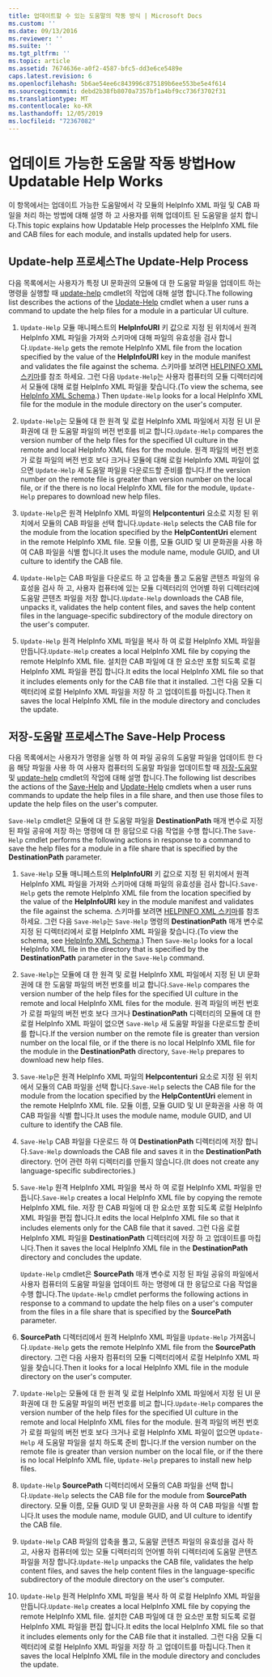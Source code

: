```yaml
---
title: 업데이트할 수 있는 도움말의 작동 방식 | Microsoft Docs
ms.custom: ''
ms.date: 09/13/2016
ms.reviewer: ''
ms.suite: ''
ms.tgt_pltfrm: ''
ms.topic: article
ms.assetid: 7674636e-a0f2-4587-bfc5-dd3e6ce5489e
caps.latest.revision: 6
ms.openlocfilehash: 5b6ae54ee6c843996c875189b6ee553be5e4f614
ms.sourcegitcommit: debd2b38fb8070a7357bf1a4bf9cc736f3702f31
ms.translationtype: MT
ms.contentlocale: ko-KR
ms.lasthandoff: 12/05/2019
ms.locfileid: "72367082"
---
```

# <a name="how-updatable-help-works"></a><span data-ttu-id="79409-102">업데이트 가능한 도움말 작동 방법</span><span class="sxs-lookup"><span data-stu-id="79409-102">How Updatable Help Works</span></span>

<span data-ttu-id="79409-103">이 항목에서는 업데이트 가능한 도움말에서 각 모듈의 HelpInfo XML 파일 및 CAB 파일을 처리 하는 방법에 대해 설명 하 고 사용자를 위해 업데이트 된 도움말을 설치 합니다.</span><span class="sxs-lookup"><span data-stu-id="79409-103">This topic explains how Updatable Help processes the HelpInfo XML file and CAB files for each module, and installs updated help for users.</span></span>

## <a name="the-update-help-process"></a><span data-ttu-id="79409-104">Update-help 프로세스</span><span class="sxs-lookup"><span data-stu-id="79409-104">The Update-Help Process</span></span>

<span data-ttu-id="79409-105">다음 목록에서는 사용자가 특정 UI 문화권의 모듈에 대 한 도움말 파일을 업데이트 하는 명령을 실행할 때 [update-help](/powershell/module/Microsoft.PowerShell.Core/Update-Help) cmdlet의 작업에 대해 설명 합니다.</span><span class="sxs-lookup"><span data-stu-id="79409-105">The following list describes the actions of the [Update-Help](/powershell/module/Microsoft.PowerShell.Core/Update-Help) cmdlet when a user runs a command to update the help files for a module in a particular UI culture.</span></span>

1. <span data-ttu-id="79409-106">`Update-Help` 모듈 매니페스트의 **HelpInfoURI** 키 값으로 지정 된 위치에서 원격 HelpInfo XML 파일을 가져와 스키마에 대해 파일의 유효성을 검사 합니다.</span><span class="sxs-lookup"><span data-stu-id="79409-106">`Update-Help` gets the remote HelpInfo XML file from the location specified by the value of the **HelpInfoURI** key in the module manifest and validates the file against the schema.</span></span> <span data-ttu-id="79409-107">스키마를 보려면 [HELPINFO XML 스키마](./helpinfo-xml-schema.md)를 참조 하세요. 그런 다음 `Update-Help`는 사용자 컴퓨터의 모듈 디렉터리에서 모듈에 대해 로컬 HelpInfo XML 파일을 찾습니다.</span><span class="sxs-lookup"><span data-stu-id="79409-107">(To view the schema, see [HelpInfo XML Schema](./helpinfo-xml-schema.md).) Then `Update-Help` looks for a local HelpInfo XML file for the module in the module directory on the user's computer.</span></span>

2. <span data-ttu-id="79409-108">`Update-Help`는 모듈에 대 한 원격 및 로컬 HelpInfo XML 파일에서 지정 된 UI 문화권에 대 한 도움말 파일의 버전 번호를 비교 합니다.</span><span class="sxs-lookup"><span data-stu-id="79409-108">`Update-Help` compares the version number of the help files for the specified UI culture in the remote and local HelpInfo XML files for the module.</span></span> <span data-ttu-id="79409-109">원격 파일의 버전 번호가 로컬 파일의 버전 번호 보다 크거나 모듈에 대해 로컬 HelpInfo XML 파일이 없으면 `Update-Help` 새 도움말 파일을 다운로드할 준비를 합니다.</span><span class="sxs-lookup"><span data-stu-id="79409-109">If the version number on the remote file is greater than version number on the local file, or if the there is no local HelpInfo XML file for the module, `Update-Help` prepares to download new help files.</span></span>

3. <span data-ttu-id="79409-110">`Update-Help`은 원격 HelpInfo XML 파일의 **Helpcontenturi** 요소로 지정 된 위치에서 모듈의 CAB 파일을 선택 합니다.</span><span class="sxs-lookup"><span data-stu-id="79409-110">`Update-Help` selects the CAB file for the module from the location specified by the **HelpContentUri** element in the remote HelpInfo XML file.</span></span> <span data-ttu-id="79409-111">모듈 이름, 모듈 GUID 및 UI 문화권을 사용 하 여 CAB 파일을 식별 합니다.</span><span class="sxs-lookup"><span data-stu-id="79409-111">It uses the module name, module GUID, and UI culture to identify the CAB file.</span></span>

4. <span data-ttu-id="79409-112">`Update-Help`는 CAB 파일을 다운로드 하 고 압축을 풀고 도움말 콘텐츠 파일의 유효성을 검사 하 고, 사용자 컴퓨터에 있는 모듈 디렉터리의 언어별 하위 디렉터리에 도움말 콘텐츠 파일을 저장 합니다.</span><span class="sxs-lookup"><span data-stu-id="79409-112">`Update-Help` downloads the CAB file, unpacks it, validates the help content files, and saves the help content files in the language-specific subdirectory of the module directory on the user's computer.</span></span>

5. <span data-ttu-id="79409-113">`Update-Help` 원격 HelpInfo XML 파일을 복사 하 여 로컬 HelpInfo XML 파일을 만듭니다.</span><span class="sxs-lookup"><span data-stu-id="79409-113">`Update-Help` creates a local HelpInfo XML file by copying the remote HelpInfo XML file.</span></span> <span data-ttu-id="79409-114">설치한 CAB 파일에 대 한 요소만 포함 되도록 로컬 HelpInfo XML 파일을 편집 합니다.</span><span class="sxs-lookup"><span data-stu-id="79409-114">It edits the local HelpInfo XML file so that it includes elements only for the CAB file that it installed.</span></span> <span data-ttu-id="79409-115">그런 다음 모듈 디렉터리에 로컬 HelpInfo XML 파일을 저장 하 고 업데이트를 마칩니다.</span><span class="sxs-lookup"><span data-stu-id="79409-115">Then it saves the local HelpInfo XML file in the module directory and concludes the update.</span></span>

## <a name="the-save-help-process"></a><span data-ttu-id="79409-116">저장-도움말 프로세스</span><span class="sxs-lookup"><span data-stu-id="79409-116">The Save-Help Process</span></span>

<span data-ttu-id="79409-117">다음 목록에서는 사용자가 명령을 실행 하 여 파일 공유의 도움말 파일을 업데이트 한 다음 해당 파일을 사용 하 여 사용자 컴퓨터의 도움말 파일을 업데이트할 때 [저장-도움말](/powershell/module/Microsoft.PowerShell.Core/Save-Help) 및 [update-help](/powershell/module/Microsoft.PowerShell.Core/Update-Help) cmdlet의 작업에 대해 설명 합니다.</span><span class="sxs-lookup"><span data-stu-id="79409-117">The following list describes the actions of the [Save-Help](/powershell/module/Microsoft.PowerShell.Core/Save-Help) and [Update-Help](/powershell/module/Microsoft.PowerShell.Core/Update-Help) cmdlets when a user runs commands to update the help files in a file share, and then use those files to update the help files on the user's computer.</span></span>

<span data-ttu-id="79409-118">`Save-Help` cmdlet은 모듈에 대 한 도움말 파일을 **DestinationPath** 매개 변수로 지정 된 파일 공유에 저장 하는 명령에 대 한 응답으로 다음 작업을 수행 합니다.</span><span class="sxs-lookup"><span data-stu-id="79409-118">The `Save-Help` cmdlet performs the following actions in response to a command to save the help files for a module in a file share that is specified by the **DestinationPath** parameter.</span></span>

1. <span data-ttu-id="79409-119">`Save-Help` 모듈 매니페스트의 **HelpInfoURI** 키 값으로 지정 된 위치에서 원격 HelpInfo XML 파일을 가져와 스키마에 대해 파일의 유효성을 검사 합니다.</span><span class="sxs-lookup"><span data-stu-id="79409-119">`Save-Help` gets  the remote HelpInfo XML file from the location specified by the value of the **HelpInfoURI** key in the module manifest and validates the file against the schema.</span></span> <span data-ttu-id="79409-120">스키마를 보려면 [HELPINFO XML 스키마](./helpinfo-xml-schema.md)를 참조 하세요. 그런 다음 `Save-Help`는 `Save-Help` 명령의 **DestinationPath** 매개 변수로 지정 된 디렉터리에서 로컬 HelpInfo XML 파일을 찾습니다.</span><span class="sxs-lookup"><span data-stu-id="79409-120">(To view the schema, see [HelpInfo XML Schema](./helpinfo-xml-schema.md).) Then `Save-Help` looks for a local HelpInfo XML file in the directory that is specified by the **DestinationPath** parameter in the `Save-Help` command.</span></span>

2. <span data-ttu-id="79409-121">`Save-Help`는 모듈에 대 한 원격 및 로컬 HelpInfo XML 파일에서 지정 된 UI 문화권에 대 한 도움말 파일의 버전 번호를 비교 합니다.</span><span class="sxs-lookup"><span data-stu-id="79409-121">`Save-Help` compares the version number of the help files for the specified UI culture in the remote and local HelpInfo XML files for the module.</span></span> <span data-ttu-id="79409-122">원격 파일의 버전 번호가 로컬 파일의 버전 번호 보다 크거나 **DestinationPath** 디렉터리의 모듈에 대 한 로컬 HelpInfo XML 파일이 없으면 `Save-Help` 새 도움말 파일을 다운로드할 준비를 합니다.</span><span class="sxs-lookup"><span data-stu-id="79409-122">If the version number on the remote file is greater than version number on the local file, or if the there is no local HelpInfo XML file for the module in the **DestinationPath** directory, `Save-Help` prepares to download new help files.</span></span>

3. <span data-ttu-id="79409-123">`Save-Help`은 원격 HelpInfo XML 파일의 **Helpcontenturi** 요소로 지정 된 위치에서 모듈의 CAB 파일을 선택 합니다.</span><span class="sxs-lookup"><span data-stu-id="79409-123">`Save-Help` selects the CAB file for the module from the location specified by the **HelpContentUri** element in the remote HelpInfo XML file.</span></span> <span data-ttu-id="79409-124">모듈 이름, 모듈 GUID 및 UI 문화권을 사용 하 여 CAB 파일을 식별 합니다.</span><span class="sxs-lookup"><span data-stu-id="79409-124">It uses the module name, module GUID, and UI culture to identify the CAB file.</span></span>

4. <span data-ttu-id="79409-125">`Save-Help` CAB 파일을 다운로드 하 여 **DestinationPath** 디렉터리에 저장 합니다.</span><span class="sxs-lookup"><span data-stu-id="79409-125">`Save-Help` downloads the CAB file and saves it in the **DestinationPath** directory.</span></span> <span data-ttu-id="79409-126">언어 관련 하위 디렉터리를 만들지 않습니다.</span><span class="sxs-lookup"><span data-stu-id="79409-126">(It does not create any language-specific subdirectories.)</span></span>

5. <span data-ttu-id="79409-127">`Save-Help` 원격 HelpInfo XML 파일을 복사 하 여 로컬 HelpInfo XML 파일을 만듭니다.</span><span class="sxs-lookup"><span data-stu-id="79409-127">`Save-Help` creates a local HelpInfo XML file by copying the remote HelpInfo XML file.</span></span> <span data-ttu-id="79409-128">저장 한 CAB 파일에 대 한 요소만 포함 되도록 로컬 HelpInfo XML 파일을 편집 합니다.</span><span class="sxs-lookup"><span data-stu-id="79409-128">It edits the local HelpInfo XML file so that it includes elements only for the CAB file that it saved.</span></span> <span data-ttu-id="79409-129">그런 다음 로컬 HelpInfo XML 파일을 **DestinationPath** 디렉터리에 저장 하 고 업데이트를 마칩니다.</span><span class="sxs-lookup"><span data-stu-id="79409-129">Then it saves the local HelpInfo XML file in the  **DestinationPath** directory and concludes the update.</span></span>

   <span data-ttu-id="79409-130">`Update-Help` cmdlet은 **SourcePath** 매개 변수로 지정 된 파일 공유의 파일에서 사용자 컴퓨터의 도움말 파일을 업데이트 하는 명령에 대 한 응답으로 다음 작업을 수행 합니다.</span><span class="sxs-lookup"><span data-stu-id="79409-130">The `Update-Help` cmdlet performs the following actions in response to a command to update the help files on a user's computer from the files in a file share that is specified by the **SourcePath** parameter.</span></span>

1. <span data-ttu-id="79409-131">**SourcePath** 디렉터리에서 원격 HelpInfo XML 파일을 `Update-Help` 가져옵니다.</span><span class="sxs-lookup"><span data-stu-id="79409-131">`Update-Help` gets the remote HelpInfo XML file from the **SourcePath** directory.</span></span> <span data-ttu-id="79409-132">그런 다음 사용자 컴퓨터의 모듈 디렉터리에서 로컬 HelpInfo XML 파일을 찾습니다.</span><span class="sxs-lookup"><span data-stu-id="79409-132">Then it looks for a local HelpInfo XML file in the module directory on the user's computer.</span></span>

2. <span data-ttu-id="79409-133">`Update-Help`는 모듈에 대 한 원격 및 로컬 HelpInfo XML 파일에서 지정 된 UI 문화권에 대 한 도움말 파일의 버전 번호를 비교 합니다.</span><span class="sxs-lookup"><span data-stu-id="79409-133">`Update-Help` compares the version number of the help files for the specified UI culture in the remote and local HelpInfo XML files for the module.</span></span> <span data-ttu-id="79409-134">원격 파일의 버전 번호가 로컬 파일의 버전 번호 보다 크거나 로컬 HelpInfo XML 파일이 없으면 `Update-Help` 새 도움말 파일을 설치 하도록 준비 합니다.</span><span class="sxs-lookup"><span data-stu-id="79409-134">If the version number on the remote file is greater than version number on the local file, or if the there is no local HelpInfo XML file, `Update-Help` prepares to install new help files.</span></span>

3. <span data-ttu-id="79409-135">`Update-Help` **SourcePath** 디렉터리에서 모듈의 CAB 파일을 선택 합니다.</span><span class="sxs-lookup"><span data-stu-id="79409-135">`Update-Help` selects the CAB file for the module from **SourcePath** directory.</span></span> <span data-ttu-id="79409-136">모듈 이름, 모듈 GUID 및 UI 문화권을 사용 하 여 CAB 파일을 식별 합니다.</span><span class="sxs-lookup"><span data-stu-id="79409-136">It uses the module name, module GUID, and UI culture to identify the CAB file.</span></span>

4. <span data-ttu-id="79409-137">`Update-Help` CAB 파일의 압축을 풀고, 도움말 콘텐츠 파일의 유효성을 검사 하 고, 사용자 컴퓨터에 있는 모듈 디렉터리의 언어별 하위 디렉터리에 도움말 콘텐츠 파일을 저장 합니다.</span><span class="sxs-lookup"><span data-stu-id="79409-137">`Update-Help` unpacks the CAB file, validates the help content files, and saves the help content files in the language-specific subdirectory of the module directory on the user's computer.</span></span>

5. <span data-ttu-id="79409-138">`Update-Help` 원격 HelpInfo XML 파일을 복사 하 여 로컬 HelpInfo XML 파일을 만듭니다.</span><span class="sxs-lookup"><span data-stu-id="79409-138">`Update-Help` creates a local HelpInfo XML file by copying the remote HelpInfo XML file.</span></span> <span data-ttu-id="79409-139">설치한 CAB 파일에 대 한 요소만 포함 되도록 로컬 HelpInfo XML 파일을 편집 합니다.</span><span class="sxs-lookup"><span data-stu-id="79409-139">It edits the local HelpInfo XML file so that it includes elements only for the CAB file that it installed.</span></span> <span data-ttu-id="79409-140">그런 다음 모듈 디렉터리에 로컬 HelpInfo XML 파일을 저장 하 고 업데이트를 마칩니다.</span><span class="sxs-lookup"><span data-stu-id="79409-140">Then it saves the local HelpInfo XML file in the module directory and concludes the update.</span></span>